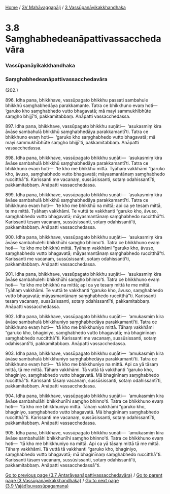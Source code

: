 
[Home](/) / [3V Mahāvaggapāḷi](../../3V.md) / [3 Vassūpanāyikakkhandhaka](../3.md)

# 3.8 Saṃghabhedeanāpattivassacchedavāra

### Vassūpanāyikakkhandhaka

### Saṃghabhedeanāpattivassacchedavāra

(202.)

896\. Idha pana, bhikkhave, vassūpagato bhikkhu passati sambahule bhikkhū saṃghabhedāya parakkamante. Tatra ce bhikkhuno evaṃ hoti—  ‘garuko kho saṃghabhedo vutto bhagavatā; mā mayi sammukhībhūte saṃgho bhijjī’ti, pakkamitabbaṃ. Anāpatti vassacchedassa.

897\. Idha pana, bhikkhave, vassūpagato bhikkhu suṇāti—  ‘asukasmiṃ kira āvāse sambahulā bhikkhū saṃghabhedāya parakkamantī’ti. Tatra ce bhikkhuno evaṃ hoti—  ‘garuko kho saṃghabhedo vutto bhagavatā; mā mayi sammukhībhūte saṃgho bhijjī’ti, pakkamitabbaṃ. Anāpatti vassacchedassa.

898\. Idha pana, bhikkhave, vassūpagato bhikkhu suṇāti—  ‘asukasmiṃ kira āvāse sambahulā bhikkhū saṃghabhedāya parakkamantī’ti. Tatra ce bhikkhuno evaṃ hoti—  ‘te kho me bhikkhū mittā. Tyāhaṃ vakkhāmi “garuko kho, āvuso, saṃghabhedo vutto bhagavatā; māyasmantānaṃ saṃghabhedo ruccitthā”ti. Karissanti me vacanaṃ, sussūsissanti, sotaṃ odahissantī’ti, pakkamitabbaṃ. Anāpatti vassacchedassa.

899\. Idha pana, bhikkhave, vassūpagato bhikkhu suṇāti—  ‘asukasmiṃ kira āvāse sambahulā bhikkhū saṃghabhedāya parakkamantī’ti. Tatra ce bhikkhuno evaṃ hoti—  ‘te kho me bhikkhū na mittā; api ca ye tesaṃ mittā, te me mittā. Tyāhaṃ vakkhāmi. Te vuttā te vakkhanti “garuko kho, āvuso, saṃghabhedo vutto bhagavatā; māyasmantānaṃ saṃghabhedo ruccitthā”ti. Karissanti tesaṃ vacanaṃ, sussūsissanti, sotaṃ odahissantī’ti, pakkamitabbaṃ. Anāpatti vassacchedassa.

900\. Idha pana, bhikkhave, vassūpagato bhikkhu suṇāti—  ‘asukasmiṃ kira āvāse sambahulehi bhikkhūhi saṃgho bhinno’ti. Tatra ce bhikkhuno evaṃ hoti—  ‘te kho me bhikkhū mittā. Tyāhaṃ vakkhāmi “garuko kho, āvuso, saṃghabhedo vutto bhagavatā; māyasmantānaṃ saṃghabhedo ruccitthā”ti. Karissanti me vacanaṃ, sussūsissanti, sotaṃ odahissantī’ti, pakkamitabbaṃ. Anāpatti vassacchedassa.

901\. Idha pana, bhikkhave, vassūpagato bhikkhu suṇāti—  ‘asukasmiṃ kira āvāse sambahulehi bhikkhūhi saṃgho bhinno’ti. Tatra ce bhikkhuno evaṃ hoti—  ‘te kho me bhikkhū na mittā; api ca ye tesaṃ mittā te me mittā. Tyāhaṃ vakkhāmi. Te vuttā te vakkhanti “garuko kho, āvuso, saṃghabhedo vutto bhagavatā; māyasmantānaṃ saṃghabhedo ruccitthā”ti. Karissanti tesaṃ vacanaṃ, sussūsissanti, sotaṃ odahissantī’ti, pakkamitabbaṃ. Anāpatti vassacchedassa.

902\. Idha pana, bhikkhave, vassūpagato bhikkhu suṇāti—  ‘amukasmiṃ kira āvāse sambahulā bhikkhuniyo saṃghabhedāya parakkamantī’ti. Tatra ce bhikkhuno evaṃ hoti—  ‘tā kho me bhikkhuniyo mittā. Tāhaṃ vakkhāmi “garuko kho, bhaginiyo, saṃghabhedo vutto bhagavatā; mā bhaginīnaṃ saṃghabhedo ruccitthā”ti. Karissanti me vacanaṃ, sussūsissanti, sotaṃ odahissantī’ti, pakkamitabbaṃ. Anāpatti vassacchedassa.

903\. Idha pana, bhikkhave, vassūpagato bhikkhu suṇāti—  ‘amukasmiṃ kira āvāse sambahulā bhikkhuniyo saṃghabhedāya parakkamantī’ti. Tatra ce bhikkhuno evaṃ hoti—  ‘tā kho me bhikkhuniyo na mittā. Api ca yā tāsaṃ mittā, tā me mittā. Tāhaṃ vakkhāmi. Tā vuttā tā vakkhanti “garuko kho, bhaginiyo, saṃghabhedo vutto bhagavatā. Mā bhaginīnaṃ saṃghabhedo ruccitthā”ti. Karissanti tāsaṃ vacanaṃ, sussūsissanti, sotaṃ odahissantī’ti, pakkamitabbaṃ. Anāpatti vassacchedassa.

904\. Idha pana, bhikkhave, vassūpagato bhikkhu suṇāti—  ‘amukasmiṃ kira āvāse sambahulāhi bhikkhunīhi saṃgho bhinno’ti. Tatra ce bhikkhuno evaṃ hoti—  ‘tā kho me bhikkhuniyo mittā. Tāhaṃ vakkhāmi “garuko kho, bhaginiyo, saṃghabhedo vutto bhagavatā. Mā bhaginīnaṃ saṃghabhedo ruccitthā”ti. Karissanti me vacanaṃ, sussūsissanti, sotaṃ odahissantī’ti, pakkamitabbaṃ. Anāpatti vassacchedassa.

905\. Idha pana, bhikkhave, vassūpagato bhikkhu suṇāti—  ‘amukasmiṃ kira āvāse sambahulāhi bhikkhunīhi saṃgho bhinno’ti. Tatra ce bhikkhuno evaṃ hoti—  ‘tā kho me bhikkhuniyo na mittā. Api ca yā tāsaṃ mittā tā me mittā. Tāhaṃ vakkhāmi. Tā vuttā tā vakkhanti “garuko kho, bhaginiyo, saṃghabhedo vutto bhagavatā; mā bhaginīnaṃ saṃghabhedo ruccitthā”ti. Karissanti tāsaṃ vacanaṃ, sussūsissanti, sotaṃ odahissantī’ti, pakkamitabbaṃ. Anāpatti vassacchedassā”ti.

[Go to previous page (3.7 Antarāyeanāpattivassacchedavāra)](3.7.md) / [Go to parent page (3 Vassūpanāyikakkhandhaka)](../3.md) / [Go to next page (3.9 Vajādīsuvassūpagamana)](3.9.md)


